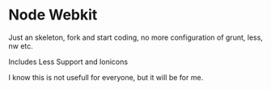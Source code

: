 Node Webkit
============

Just an skeleton, fork and start coding, no more configuration of grunt, less, nw etc.

Includes Less Support and Ionicons

I know this is not usefull for everyone, but it will be for me.